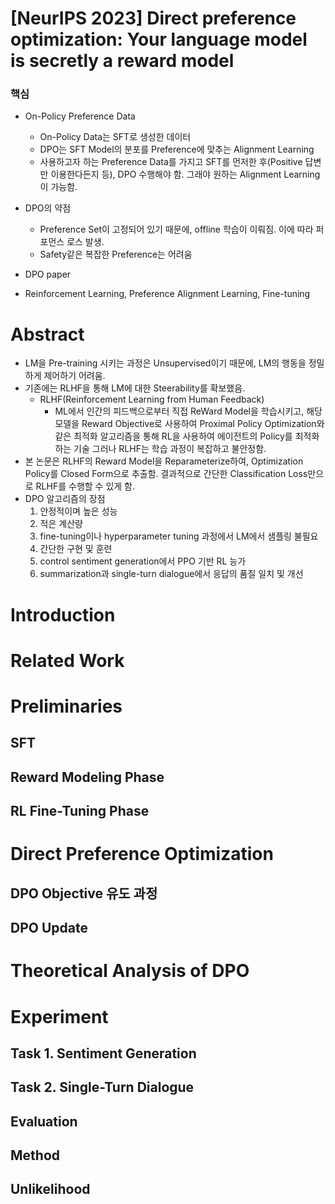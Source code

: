 # [NeurIPS 2023] Direct preference optimization: Your language model is secretly a reward model

### 핵심
- On-Policy Preference Data
  - On-Policy Data는 SFT로 생성한 데이터
  - DPO는 SFT Model의 분포를 Preference에 맞추는 Alignment Learning
  - 사용하고자 하는 Preference Data를 가지고 SFT를 먼저한 후(Positive 답변만 이용한다든지 등), DPO 수행해야 함. 그래야 원하는 Alignment Learning이 가능함.
- DPO의 약점
  - Preference Set이 고정되어 있기 때문에, offline 학습이 이뤄짐. 이에 따라 퍼포먼스 로스 발생.
  - Safety같은 복잡한 Preference는 어려움

- DPO paper
- Reinforcement Learning, Preference Alignment Learning, Fine-tuning

# Abstract
- LM을 Pre-training 시키는 과정은 Unsupervised이기 때문에, LM의 행동을 정밀하게 제어하기 어려움.
- 기존에는 RLHF을 통해 LM에 대한 Steerability를 확보했음.
  - RLHF(Reinforcement Learning from Human Feedback)
    - ML에서 인간의 피드백으로부터 직접 ReWard Model을 학습시키고, 해당 모델을 Reward Objective로 사용하여 Proximal Policy Optimization와 같은 최적화 알고리즘을 통해 RL을 사용하여 에이전트의 Policy를 최적화하는 기술
  그러나 RLHF는 학습 과정이 복잡하고 불안정함.
- 본 논문은 RLHF의 Reward Model을 Reparameterize하여, Optimization Policy를 Closed Form으로 추출함.
  결과적으로 간단한 Classification Loss만으로 RLHF를 수행할 수 있게 함.
- DPO 알고리즘의 장점
  1. 안정적이며 높은 성능
  2. 적은 계산량
  3. fine-tuning이나 hyperparameter tuning 과정에서 LM에서 샘플링 불필요
  4. 간단한 구현 및 훈련
  5. control sentiment generation에서 PPO 기반 RL 능가
  6. summarization과 single-turn dialogue에서 응답의 품질 일치 및 개선

# Introduction

# Related Work

# Preliminaries

## SFT
## Reward Modeling Phase
## RL Fine-Tuning Phase

# Direct Preference Optimization
## DPO Objective 유도 과정
## DPO Update

# Theoretical Analysis of DPO

# Experiment

## Task 1. Sentiment Generation
## Task 2. Single-Turn Dialogue
## Evaluation
## Method
## Unlikelihood
